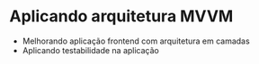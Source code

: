 # Aplicando arquitetura MVVM
- Melhorando aplicação frontend com arquitetura em camadas
- Aplicando testabilidade na aplicação